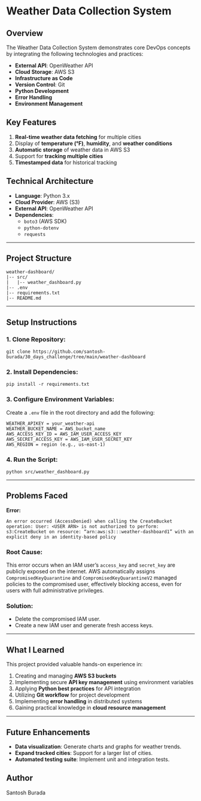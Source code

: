 # Weather Data Collection System

## Overview
The Weather Data Collection System demonstrates core DevOps concepts by integrating the following technologies and practices:

- **External API**: OpenWeather API
- **Cloud Storage**: AWS S3
- **Infrastructure as Code**
- **Version Control**: Git
- **Python Development**
- **Error Handling**
- **Environment Management**

## Key Features
1. **Real-time weather data fetching** for multiple cities
2. Display of **temperature (°F)**, **humidity**, and **weather conditions**
3. **Automatic storage** of weather data in AWS S3
4. Support for **tracking multiple cities**
5. **Timestamped data** for historical tracking

## Technical Architecture
- **Language**: Python 3.x
- **Cloud Provider**: AWS (S3)
- **External API**: OpenWeather API
- **Dependencies**:
  - `boto3` (AWS SDK)
  - `python-dotenv`
  - `requests`

---

## Project Structure
```
weather-dashboard/
|-- src/
|   |-- weather_dashboard.py
|-- .env
|-- requirements.txt
|-- README.md
```

---

## Setup Instructions

### 1. Clone Repository:
```
git clone https://github.com/santosh-burada/30_days_challenge/tree/main/weather-dashboard
```

### 2. Install Dependencies:
```
pip install -r requirements.txt
```

### 3. Configure Environment Variables:
Create a `.env` file in the root directory and add the following:
```
WEATHER_APIKEY = your_weather-api
WEATHER_BUCKET_NAME = AWS_bucket_name
AWS_ACCESS_KEY_ID = AWS_IAM_USER_ACCESS_KEY
AWS_SECRET_ACCESS_KEY = AWS_IAM_USER_SECRET_KEY
AWS_REGION = region (e.g., us-east-1)
```

### 4. Run the Script:
```
python src/weather_dashboard.py
```

---

## Problems Faced

**Error:**
```
An error occurred (AccessDenied) when calling the CreateBucket operation: User: <USER ARN> is not authorized to perform: s3:CreateBucket on resource: “arn:aws:s3:::weather-dashboard1” with an explicit deny in an identity-based policy
```

### Root Cause:
This error occurs when an IAM user’s `access_key` and `secret_key` are publicly exposed on the internet. AWS automatically assigns `CompromisedKeyQuarantine` and `CompromisedKeyQuarantineV2` managed policies to the compromised user, effectively blocking access, even for users with full administrative privileges.

### Solution:
- Delete the compromised IAM user.
- Create a new IAM user and generate fresh access keys.

---

## What I Learned
This project provided valuable hands-on experience in:

1. Creating and managing **AWS S3 buckets**
2. Implementing secure **API key management** using environment variables
3. Applying **Python best practices** for API integration
4. Utilizing **Git workflow** for project development
5. Implementing **error handling** in distributed systems
6. Gaining practical knowledge in **cloud resource management**

---

## Future Enhancements

- **Data visualization**: Generate charts and graphs for weather trends.
- **Expand tracked cities**: Support for a larger list of cities.
- **Automated testing suite**: Implement unit and integration tests.

## Author
Santosh Burada